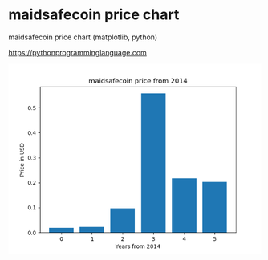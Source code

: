 # maidsafecoin price chart 

maidsafecoin price chart (matplotlib, python)

https://pythonprogramminglanguage.com

<img src='chart.png'>
